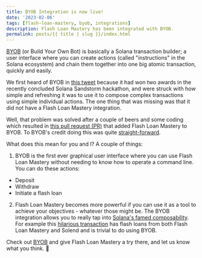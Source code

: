```yaml
---
title: BYOB Integration is now live!
date: '2023-02-06'
tags: [flash-loan-mastery, byob, integrations]
description: Flash Loan Mastery has been integrated with BYOB.
permalink: posts/{{ title | slug }}/index.html
---
```


 [BYOB](https://www.byob.so/) (or Build Your Own Bot) is basically a Solana transaction builder; a user interface where you can create actions (called "instructions" in the Solana ecosystem) and chain them together into one big atomic transaction, quickly and easily.

 We first heard of BYOB in [this tweet](https://twitter.com/Rockooor/status/1621767659745312768) because it had won two awards in the recently concluded Solana Sandstorm hackathon, and were struck with how simple and refreshing it was to use it to compose complex transactions using simple individual actions.  The one thing that was missing was that it did not have a Flash Loan Mastery integration.

 Well, that problem was solved after a couple of beers and some coding which resulted in [this pull request (PR)](https://github.com/rockooor/byob/pull/1) that added Flash Loan Mastery to BYOB.  To BYOB's credit doing this was quite [straight-forward](https://twitter.com/moshthepitt/status/1622532536554426371).

 What does this mean for you and I?  A couple of things:

1. BYOB is the first ever graphical user interface where you can use Flash Loan Mastery without needing to know how to operate a command line.  You can do these actions:

- Deposit
- Withdraw
- Initiate a flash loan

2. Flash Loan Mastery becomes more powerful if you can use it as a tool to achieve your objectives - whatever those might be.  The BYOB integration allows you to really tap into [Solana's famed composability](https://twitter.com/syndica_io/status/1499822888777654273).  For example this [hilarious transaction](https://twitter.com/Rockooor/status/1622537684957773826) has flash loans from both Flash Loan Mastery and Solend and is trivial to do using BYOB.


 Check out [BYOB](https://www.byob.so/) and give Flash Loan Mastery a try there, and let us know what you think. 🍺
